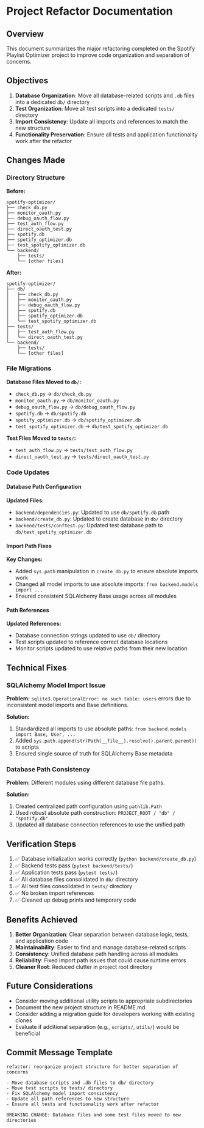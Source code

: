# Project Refactor Documentation

## Overview

This document summarizes the major refactoring completed on the Spotify Playlist Optimizer project to improve code organization and separation of concerns.

## Objectives

1. **Database Organization**: Move all database-related scripts and `.db` files into a dedicated `db/` directory
2. **Test Organization**: Move all test scripts into a dedicated `tests/` directory
3. **Import Consistency**: Update all imports and references to match the new structure
4. **Functionality Preservation**: Ensure all tests and application functionality work after the refactor

## Changes Made

### Directory Structure

**Before:**

```
spotify-optimizer/
├── check_db.py
├── monitor_oauth.py
├── debug_oauth_flow.py
├── test_auth_flow.py
├── direct_oauth_test.py
├── spotify.db
├── spotify_optimizer.db
├── test_spotify_optimizer.db
└── backend/
    ├── tests/
    └── [other files]
```

**After:**

```
spotify-optimizer/
├── db/
│   ├── check_db.py
│   ├── monitor_oauth.py
│   ├── debug_oauth_flow.py
│   ├── spotify.db
│   ├── spotify_optimizer.db
│   └── test_spotify_optimizer.db
├── tests/
│   ├── test_auth_flow.py
│   └── direct_oauth_test.py
└── backend/
    ├── tests/
    └── [other files]
```

### File Migrations

**Database Files Moved to `db/`:**

- `check_db.py` → `db/check_db.py`
- `monitor_oauth.py` → `db/monitor_oauth.py`
- `debug_oauth_flow.py` → `db/debug_oauth_flow.py`
- `spotify.db` → `db/spotify.db`
- `spotify_optimizer.db` → `db/spotify_optimizer.db`
- `test_spotify_optimizer.db` → `db/test_spotify_optimizer.db`

**Test Files Moved to `tests/`:**

- `test_auth_flow.py` → `tests/test_auth_flow.py`
- `direct_oauth_test.py` → `tests/direct_oauth_test.py`

### Code Updates

#### Database Path Configuration

**Updated Files:**

- `backend/dependencies.py`: Updated to use `db/spotify.db` path
- `backend/create_db.py`: Updated to create database in `db/` directory
- `backend/tests/conftest.py`: Updated test database path to `db/test_spotify_optimizer.db`

#### Import Path Fixes

**Key Changes:**

- Added `sys.path` manipulation in `create_db.py` to ensure absolute imports work
- Changed all model imports to use absolute imports: `from backend.models import ...`
- Ensured consistent SQLAlchemy Base usage across all modules

#### Path References

**Updated References:**

- Database connection strings updated to use `db/` directory
- Test scripts updated to reference correct database locations
- Monitor scripts updated to use relative paths from their new location

## Technical Fixes

### SQLAlchemy Model Import Issue

**Problem:** `sqlite3.OperationalError: no such table: users` errors due to inconsistent model imports and Base definitions.

**Solution:**

1. Standardized all imports to use absolute paths: `from backend.models import Base, User, ...`
2. Added `sys.path.append(str(Path(__file__).resolve().parent.parent))` to scripts
3. Ensured single source of truth for SQLAlchemy Base metadata

### Database Path Consistency

**Problem:** Different modules using different database file paths.

**Solution:**

1. Created centralized path configuration using `pathlib.Path`
2. Used robust absolute path construction: `PROJECT_ROOT / "db" / "spotify.db"`
3. Updated all database connection references to use the unified path

## Verification Steps

1. ✅ Database initialization works correctly (`python backend/create_db.py`)
2. ✅ Backend tests pass (`pytest backend/tests/`)
3. ✅ Application tests pass (`pytest tests/`)
4. ✅ All database files consolidated in `db/` directory
5. ✅ All test files consolidated in `tests/` directory
6. ✅ No broken import references
7. ✅ Cleaned up debug prints and temporary code

## Benefits Achieved

1. **Better Organization**: Clear separation between database logic, tests, and application code
2. **Maintainability**: Easier to find and manage database-related scripts
3. **Consistency**: Unified database path handling across all modules
4. **Reliability**: Fixed import path issues that could cause runtime errors
5. **Cleaner Root**: Reduced clutter in project root directory

## Future Considerations

- Consider moving additional utility scripts to appropriate subdirectories
- Document the new project structure in README.md
- Consider adding a migration guide for developers working with existing clones
- Evaluate if additional separation (e.g., `scripts/`, `utils/`) would be beneficial

## Commit Message Template

```
refactor: reorganize project structure for better separation of concerns

- Move database scripts and .db files to db/ directory
- Move test scripts to tests/ directory
- Fix SQLAlchemy model import consistency
- Update all path references to new structure
- Ensure all tests and functionality work after refactor

BREAKING CHANGE: Database files and some test files moved to new directories
```
